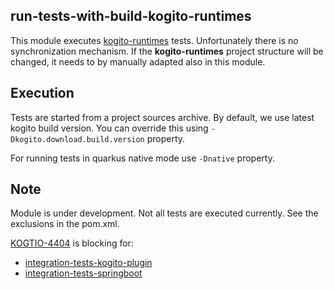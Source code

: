 run-tests-with-build-kogito-runtimes
------------------------------------

This module executes [kogito-runtimes](https://github.com/kiegroup/kogito-runtimes) tests. Unfortunately there is no synchronization mechanism. If the **kogito-runtimes** project structure will be changed, it needs to by manually adapted also in this module.

Execution
---------
Tests are started from a project sources archive. By default, we use latest kogito build version. You can override this using `-Dkogito.download.build.version` property.

For running tests in quarkus native mode use  `-Dnative` property.

Note
----
Module is under development. Not all tests are executed currently. See the exclusions in the pom.xml.

[KOGTIO-4404](https://issues.redhat.com/browse/KOGITO-4404) is blocking for:
  * [integration-tests-kogito-plugin](https://github.com/kiegroup/kogito-runtimes/tree/master/integration-tests/integration-tests-kogito-plugin)
  * [integration-tests-springboot](https://github.com/kiegroup/kogito-runtimes/tree/master/integration-tests/integration-tests-springboot)
